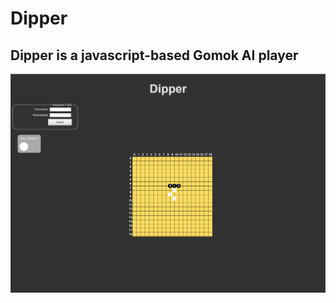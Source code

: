 # Dipper

## Dipper is a javascript-based Gomok AI player  

![Dipper Screenshot](/screenshots/dipper.png)
